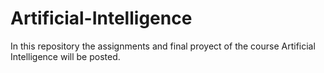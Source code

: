# Artificial-Intelligence
In this repository the assignments and final proyect of the course Artificial Intelligence will be posted. 
